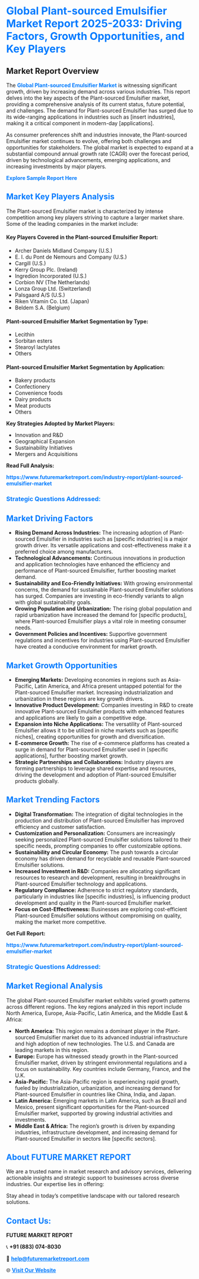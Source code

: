 <h1 style="color: #007BFF;">Global Plant-sourced Emulsifier Market Report 2025-2033: Driving Factors, Growth Opportunities, and Key Players</h1>

<section id="overview">
<h2>Market Report Overview</h2>
<p>The <a href="https://www.futuremarketreport.com/industry-report/plant-sourced-emulsifier-market" style="color: #007BFF; text-decoration: none;"><strong>Global Plant-sourced Emulsifier Market</strong></a> is witnessing significant growth, driven by increasing demand across various industries. This report delves into the key aspects of the Plant-sourced Emulsifier market, providing a comprehensive analysis of its current status, future potential, and challenges. The demand for Plant-sourced Emulsifier has surged due to its wide-ranging applications in industries such as [insert industries], making it a critical component in modern-day [applications].</p>
<p>As consumer preferences shift and industries innovate, the Plant-sourced Emulsifier market continues to evolve, offering both challenges and opportunities for stakeholders. The global market is expected to expand at a substantial compound annual growth rate (CAGR) over the forecast period, driven by technological advancements, emerging applications, and increasing investments by major players.</p>
</section>

<section id="overview">
<p><a href="https://www.futuremarketreport.com/request-sample/reportId=53895" style="color: #007BFF; text-decoration: none;"><strong>Explore Sample Report Here</strong></a></p>
</section>

<section id="key-players">
<h2 style="color: #007BFF;">Market Key Players Analysis</h2>
<p>The Plant-sourced Emulsifier market is characterized by intense competition among key players striving to capture a larger market share. Some of the leading companies in the market include:</p>
<h4>Key Players Covered in the Plant-sourced Emulsifier Report:</h4>
<ul><li>Archer Daniels Midland Company (U.S.)</li><li>E. I. du Pont de Nemours and Company (U.S.)</li><li>Cargill (U.S.)</li><li>Kerry Group Plc. (Ireland)</li><li>Ingredion Incorporated (U.S.)</li><li>Corbion NV (The Netherlands)</li><li>Lonza Group Ltd. (Switzerland)</li><li>Palsgaard A/S (U.S.)</li><li>Riken Vitamin Co. Ltd. (Japan)</li><li>Beldem S.A. (Belgium)</li></ul>
<h4>Plant-sourced Emulsifier Market Segmentation by Type:</h4>
<ul><li>Lecithin</li><li>Sorbitan esters</li><li>Stearoyl lactylates</li><li>Others</li></ul>

<h4>Plant-sourced Emulsifier Market Segmentation by Application:</h4>
<ul><li>Bakery products</li><li>Confectionery</li><li>Convenience foods</li><li>Dairy products</li><li>Meat products</li><li>Others</li></ul>
<p><strong>Key Strategies Adopted by Market Players:</strong></p>
<ul>
<li>Innovation and R&D</li>
<li>Geographical Expansion</li>
<li>Sustainability Initiatives</li>
<li>Mergers and Acquisitions</li>
</ul>
</section>

<section>
<p><strong>Read Full Analysis: </strong></p><a href="https://www.futuremarketreport.com/industry-report/plant-sourced-emulsifier-market" style="color: #007BFF; text-decoration: none;"><strong>https://www.futuremarketreport.com/industry-report/plant-sourced-emulsifier-market</strong></a>
<h3 style="color: #007BFF;">Strategic Questions Addressed:</h3>
</section>

<section id="driving-factors">
<h2 style="color: #007BFF;">Market Driving Factors</h2>
<ul>
<li><strong>Rising Demand Across Industries:</strong> The increasing adoption of Plant-sourced Emulsifier in industries such as [specific industries] is a major growth driver. Its versatile applications and cost-effectiveness make it a preferred choice among manufacturers.</li>
<li><strong>Technological Advancements:</strong> Continuous innovations in production and application technologies have enhanced the efficiency and performance of Plant-sourced Emulsifier, further boosting market demand.</li>
<li><strong>Sustainability and Eco-Friendly Initiatives:</strong> With growing environmental concerns, the demand for sustainable Plant-sourced Emulsifier solutions has surged. Companies are investing in eco-friendly variants to align with global sustainability goals.</li>
<li><strong>Growing Population and Urbanization:</strong> The rising global population and rapid urbanization have increased the demand for [specific products], where Plant-sourced Emulsifier plays a vital role in meeting consumer needs.</li>
<li><strong>Government Policies and Incentives:</strong> Supportive government regulations and incentives for industries using Plant-sourced Emulsifier have created a conducive environment for market growth.</li>
</ul>
</section>

<section id="growth-opportunities">
<h2 style="color: #007BFF;">Market Growth Opportunities</h2>
<ul>
<li><strong>Emerging Markets:</strong> Developing economies in regions such as Asia-Pacific, Latin America, and Africa present untapped potential for the Plant-sourced Emulsifier market. Increasing industrialization and urbanization in these regions are key growth drivers.</li>
<li><strong>Innovative Product Development:</strong> Companies investing in R&D to create innovative Plant-sourced Emulsifier products with enhanced features and applications are likely to gain a competitive edge.</li>
<li><strong>Expansion into Niche Applications:</strong> The versatility of Plant-sourced Emulsifier allows it to be utilized in niche markets such as [specific niches], creating opportunities for growth and diversification.</li>
<li><strong>E-commerce Growth:</strong> The rise of e-commerce platforms has created a surge in demand for Plant-sourced Emulsifier used in [specific applications], further boosting market growth.</li>
<li><strong>Strategic Partnerships and Collaborations:</strong> Industry players are forming partnerships to leverage shared expertise and resources, driving the development and adoption of Plant-sourced Emulsifier products globally.</li>
</ul>
</section>

<section id="trending-factors">
<h2 style="color: #007BFF;">Market Trending Factors</h2>
<ul>
<li><strong>Digital Transformation:</strong> The integration of digital technologies in the production and distribution of Plant-sourced Emulsifier has improved efficiency and customer satisfaction.</li>
<li><strong>Customization and Personalization:</strong> Consumers are increasingly seeking personalized Plant-sourced Emulsifier solutions tailored to their specific needs, prompting companies to offer customizable options.</li>
<li><strong>Sustainability and Circular Economy:</strong> The push towards a circular economy has driven demand for recyclable and reusable Plant-sourced Emulsifier solutions.</li>
<li><strong>Increased Investment in R&D:</strong> Companies are allocating significant resources to research and development, resulting in breakthroughs in Plant-sourced Emulsifier technology and applications.</li>
<li><strong>Regulatory Compliance:</strong> Adherence to strict regulatory standards, particularly in industries like [specific industries], is influencing product development and quality in the Plant-sourced Emulsifier market.</li>
<li><strong>Focus on Cost-Effectiveness:</strong> Businesses are exploring cost-efficient Plant-sourced Emulsifier solutions without compromising on quality, making the market more competitive.</li>
</ul>
</section>

<section>
<p><strong>Get Full Report: </strong></p><a href="https://www.futuremarketreport.com/industry-report/plant-sourced-emulsifier-market" style="color: #007BFF; text-decoration: none;"><strong>https://www.futuremarketreport.com/industry-report/plant-sourced-emulsifier-market</strong></a>
<h3 style="color: #007BFF;">Strategic Questions Addressed:</h3>
</section>


<section id="regional-analysis">
<h2 style="color: #007BFF;">Market Regional Analysis</h2>
<p>The global Plant-sourced Emulsifier market exhibits varied growth patterns across different regions. The key regions analyzed in this report include North America, Europe, Asia-Pacific, Latin America, and the Middle East & Africa:</p>
<ul>
<li><strong>North America:</strong> This region remains a dominant player in the Plant-sourced Emulsifier market due to its advanced industrial infrastructure and high adoption of new technologies. The U.S. and Canada are leading markets in this region.</li>
<li><strong>Europe:</strong> Europe has witnessed steady growth in the Plant-sourced Emulsifier market, driven by stringent environmental regulations and a focus on sustainability. Key countries include Germany, France, and the U.K.</li>
<li><strong>Asia-Pacific:</strong> The Asia-Pacific region is experiencing rapid growth, fueled by industrialization, urbanization, and increasing demand for Plant-sourced Emulsifier in countries like China, India, and Japan.</li>
<li><strong>Latin America:</strong> Emerging markets in Latin America, such as Brazil and Mexico, present significant opportunities for the Plant-sourced Emulsifier market, supported by growing industrial activities and investments.</li>
<li><strong>Middle East & Africa:</strong> The region’s growth is driven by expanding industries, infrastructure development, and increasing demand for Plant-sourced Emulsifier in sectors like [specific sectors].</li>
</ul>
</section>

<footer>
<h2 style="color: #007BFF;">About FUTURE MARKET REPORT</h2>
<p>We are a trusted name in market research and advisory services, delivering actionable insights and strategic support to businesses across diverse industries. Our expertise lies in offering:</p>

<p>Stay ahead in today’s competitive landscape with our tailored research solutions.</p>

<h2 style="color: #007BFF;">Contact Us:</h2>
<p><strong>FUTURE MARKET REPORT</strong></p>
<p>📞 <strong>+91 (883) 074-8030</strong></p>
<p>📧 <strong><a href="mailto:help@futuremarketreport.com" style="color: #007BFF;">help@futuremarketreport.com</a></strong></p>
<p>🌐 <strong><a href="https://www.futuremarketreport.com/" style="color: #007BFF;">Visit Our Website</a></strong></p>
</footer>